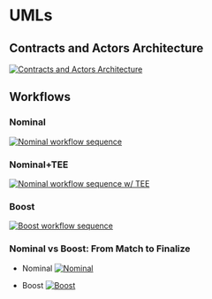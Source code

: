 # UMLs

## Contracts and Actors Architecture
[![Contracts and Actors Architecture](https://tinyurl.com/2qbwzdqk)](https://tinyurl.com/2qbwzdqk)<!--![Contracts and Actors Architecture](./architecture-ODB.puml)-->

## Workflows

### Nominal
[![Nominal workflow sequence](https://tinyurl.com/2ll7bv8f)](https://tinyurl.com/2ll7bv8f)<!--![Nominal workflow sequence](./nominalworkflow-ODB.puml)-->

### Nominal+TEE
[![Nominal workflow sequence w/ TEE](https://tinyurl.com/2j3ph3sj)](https://tinyurl.com/2j3ph3sj)<!--![Nominal workflow sequence w/ TEE](./nominalworkflow-ODB+TEE.puml)-->

### Boost
[![Boost workflow sequence](https://tinyurl.com/2nr8ystu)](https://tinyurl.com/2nr8ystu)<!--![Boost workflow sequence](./boost-workflow-ODB.puml)-->

### Nominal vs Boost: From Match to Finalize

* Nominal
[![Nominal](https://tinyurl.com/2z24n4o7)](https://tinyurl.com/2z24n4o7)<!--![Nominal](./workflow-ODB-2a-match2finalize-nominal.puml)-->

* Boost
[![Boost](https://tinyurl.com/2ox8vc6y)](https://tinyurl.com/2ox8vc6y)<!--![Boost](./workflow-ODB-2b-match2finalize-boost.puml)-->
